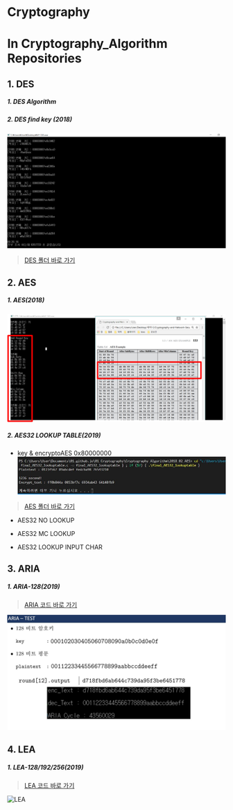 # Cryptography

# In Cryptography_Algorithm Repositories

## 1. DES
  ##### 1. DES Algorithm
  
  ##### 2. DES find key (2018)
  
  ![findkey](./Cryptography_Algorithm/2018_01_DES/MD/DES_brute-force.PNG)

  
> [DES 폴더 바로 가기](https://github.com/joseoyeon/Cryptography/tree/master/Cryptography_Algorithm/2018_01_DES)

  
## 2. AES
  
  ##### 1. AES(2018)
  
  ![AES_EXE](./Cryptography_Algorithm/2018_02_AES/MD/AES_3.png)

  ##### 2. AES32 LOOKUP TABLE(2019)  
  - key & encryptoAES 0x80000000 
![AE32_EXE_0X80000000](./Cryptography_Algorithm/2018_02_AES/MD/AES32_LOOKUP_0X80000000_time.JPG)

> [AES 폴더 바로 가기](https://github.com/joseoyeon/Cryptography/tree/master/Cryptography_Algorithm/2019_02_AES)
  
    
 - AES32 NO LOOKUP
  
 - AES32 MC LOOKUP
  
 - AES32 LOOKUP INPUT CHAR

 ## 3. ARIA
  
  ##### 1. ARIA-128(2019)


> [ARIA 코드 바로 가기](https://github.com/joseoyeon/Cryptography/blob/master/Cryptography_Algorithm/2019_03_ARIA/ARIA.c)


  ![ARIA](Cryptography_Algorithm/2019_03_ARIA/%EA%B2%B0%EA%B3%BC%20%EC%BA%A1%EC%B2%98/ARIA%20%EA%B2%B0%EA%B3%BC%20%EB%B3%B4%EC%9D%B4%EA%B8%B0.JPG?raw=true)


 ## 4. LEA  

  ##### 1. LEA-128/192/256(2019)

> [LEA 코드 바로 가기](https://github.com/joseoyeon/Cryptography/blob/master/Cryptography_Algorithm/2019_05_LEA/LEA.c)


  ![LEA](https://user-images.githubusercontent.com/46625602/61846555-79c05300-aee2-11e9-8f92-3617c53df8a4.png)

